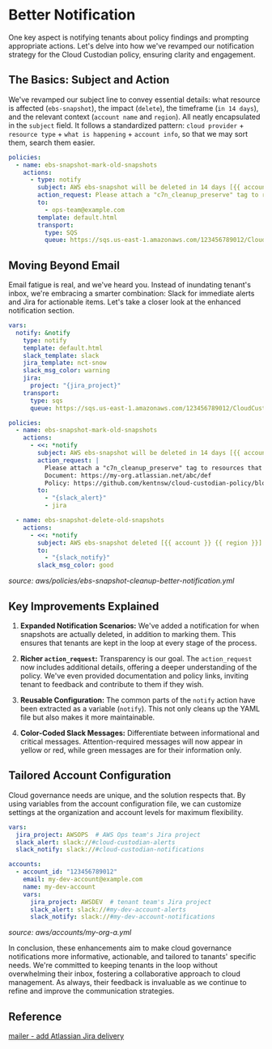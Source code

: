 
# Better Notification

One key aspect is notifying tenants about policy findings and prompting appropriate actions. Let's delve into how we've revamped our notification strategy for the Cloud Custodian policy, ensuring clarity and engagement.

## The Basics: Subject and Action

We've revamped our subject line to convey essential details: what resource is affected (`ebs-snapshot`), the impact (`delete`), the timeframe (`in 14 days`), and the relevant context (`account name` and `region`). All neatly encapsulated in the `subject` field. It follows a standardized pattern: `cloud provider` + `resource type` + `what is happening` + `account info`, so that we may sort them, search them easier.

```yaml
policies:
  - name: ebs-snapshot-mark-old-snapshots
    actions:
      - type: notify
        subject: AWS ebs-snapshot will be deleted in 14 days [{{ account }} {{ region }}]
        action_request: Please attach a "c7n_cleanup_preserve" tag to resources that need to be preserved
        to:
          - ops-team@example.com
        template: default.html
        transport:
          type: SQS
          queue: https://sqs.us-east-1.amazonaws.com/123456789012/CloudCustodianQueue
```

## Moving Beyond Email

Email fatigue is real, and we've heard you. Instead of inundating tenant's inbox, we're embracing a smarter combination: Slack for immediate alerts and Jira for actionable items. Let's take a closer look at the enhanced notification section.

```yaml
vars:
  notify: &notify
    type: notify
    template: default.html
    slack_template: slack
    jira_template: nct-snow
    slack_msg_color: warning
    jira:
      project: "{jira_project}"
    transport:
      type: sqs
      queue: https://sqs.us-east-1.amazonaws.com/123456789012/CloudCustodianQueue

policies:
  - name: ebs-snapshot-mark-old-snapshots
    actions:
      - <<: *notify
        subject: AWS ebs-snapshot will be deleted in 14 days [{{ account }} {{ region }}]
        action_request: |
          Please attach a "c7n_cleanup_preserve" tag to resources that need to be preserved.
          Document: https://my-org.atlassian.net/abc/def
          Policy: https://github.com/kentnsw/cloud-custodian-policy/blob/main/aws/policies/ebs-snapshot-cleanup-better-notification.yml
        to:
          - "{slack_alert}"
          - jira

  - name: ebs-snapshot-delete-old-snapshots
    actions:
      - <<: *notify
        subject: AWS ebs-snapshot deleted [{{ account }} {{ region }}]
        to:
          - "{slack_notify}"
        slack_msg_color: good
```

*source: aws/policies/ebs-snapshot-cleanup-better-notification.yml*

## Key Improvements Explained

1. **Expanded Notification Scenarios:** We've added a notification for when snapshots are actually deleted, in addition to marking them. This ensures that tenants are kept in the loop at every stage of the process.

2. **Richer `action_request`:** Transparency is our goal. The `action_request` now includes additional details, offering a deeper understanding of the policy. We've even provided documentation and policy links, inviting tenant to feedback and contribute to them if they wish.

3. **Reusable Configuration:** The common parts of the `notify` action have been extracted as a variable (`notify`). This not only cleans up the YAML file but also makes it more maintainable.

4. **Color-Coded Slack Messages:** Differentiate between informational and critical messages. Attention-required messages will now appear in yellow or red, while green messages are for their information only.

## Tailored Account Configuration

Cloud governance needs are unique, and the solution respects that. By using variables from the account configuration file, we can customize settings at the organization and account levels for maximum flexibility.

```yaml
vars:
  jira_project: AWSOPS  # AWS Ops team's Jira project
  slack_alert: slack://#cloud-custodian-alerts
  slack_notify: slack://#cloud-custodian-notifications

accounts:
  - account_id: "123456789012"
    email: my-dev-account@example.com
    name: my-dev-account
    vars:
      jira_project: AWSDEV  # tenant team's Jira project
      slack_alert: slack://#my-dev-account-alerts
      slack_notify: slack://#my-dev-account-notifications
```

*source: aws/accounts/my-org-a.yml*

In conclusion, these enhancements aim to make cloud governance notifications more informative, actionable, and tailored to tanants' specific needs. We're committed to keeping tenants in the loop without overwhelming their inbox, fostering a collaborative approach to cloud management. As always, their feedback is invaluable as we continue to refine and improve the communication strategies.

## Reference

[mailer - add Atlassian Jira delivery](https://github.com/cloud-custodian/cloud-custodian/pull/8695)
